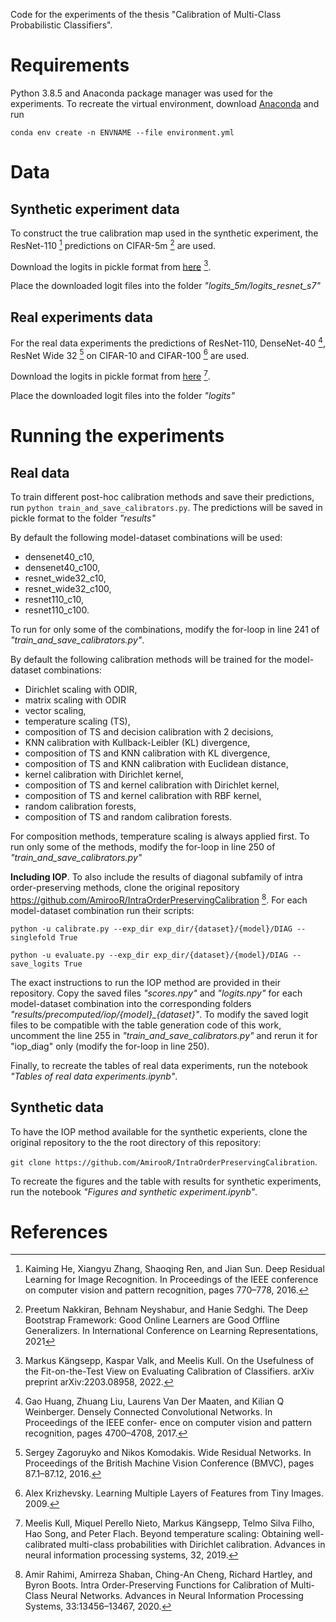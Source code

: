 Code for the experiments of the thesis "Calibration of Multi-Class Probabilistic Classifiers".

# Requirements
Python 3.8.5 and Anaconda package manager was used for the experiments.
To recreate the virtual environment, download  [Anaconda](https://www.anaconda.com/) and run 

`conda env create -n ENVNAME --file environment.yml`

# Data
## Synthetic experiment data
To construct the true calibration map used in the synthetic experiment, the ResNet-110 [^1] predictions on CIFAR-5m  [^2] are used.

Download the logits in pickle format from [here](https://owncloud.ut.ee/owncloud/index.php/s/bJzpBbHmYDoaG3T) [^3].

Place the downloaded logit files into the folder *"logits_5m/logits_resnet_s7"*

## Real experiments data
For the real data experiments the predictions of ResNet-110, DenseNet-40 [^4], ResNet Wide 32 [^5] on CIFAR-10 and CIFAR-100 [^6] are used.

Download the logits in pickle format from [here](https://github.com/markus93/NN_calibration/tree/master/logits) [^7].

Place the downloaded logit files into the folder *"logits"*

# Running the experiments
## Real data
To train different post-hoc calibration methods and save their predictions, run `python train_and_save_calibrators.py`.
The predictions will be saved in pickle format to the folder *"results"*

By default the following model-dataset combinations will be used:
  * densenet40_c10,  
  * densenet40_c100,  
  * resnet_wide32_c10,  
  * resnet_wide32_c100,
  * resnet110_c10,
  * resnet110_c100.
  
To run for only some of the combinations, modify the for-loop in line 241 of *"train_and_save_calibrators.py"*.

By default the following calibration methods will be trained for the model-dataset combinations:
* Dirichlet scaling with ODIR,
* matrix scaling with ODIR
* vector scaling,
* temperature scaling (TS),
* composition of TS and decision calibration with 2 decisions,
* KNN calibration with Kullback-Leibler (KL) divergence,
* composition of TS and KNN calibration with KL divergence,
* composition of TS and KNN calibration with Euclidean distance,
* kernel calibration with Dirichlet kernel,
* composition of TS and kernel calibration with Dirichlet kernel,
* composition of TS and kernel calibration with RBF kernel,
* random calibration forests,
* composition of TS and random calibration forests.

For composition methods, temperature scaling is always applied first.
To run only some of the methods, modify the for-loop in line 250 of *"train_and_save_calibrators.py"*

**Including IOP**.
To also include the results of diagonal subfamily of intra order-preserving methods, clone the original repository https://github.com/AmirooR/IntraOrderPreservingCalibration [^8].
For each model-dataset combination run their scripts:

`python -u calibrate.py --exp_dir exp_dir/{dataset}/{model}/DIAG --singlefold True`

`python -u evaluate.py --exp_dir exp_dir/{dataset}/{model}/DIAG --save_logits True`

The exact instructions to run the IOP method are provided in their repository.
Copy the saved files *"scores.npy"* and *"logits.npy"* for each model-dataset combination into the corresponding folders *"results/precomputed/iop/{model}_{dataset}"*.
To modify the saved logit files to be compatible with the table generation code of this work, uncomment the line 255 in *"train_and_save_calibrators.py"* and rerun it for "iop_diag" only (modify the for-loop in line 250).

Finally, to recreate the tables of real data experiments, run the notebook *"Tables of real data experiments.ipynb"*.

## Synthetic data
To have the IOP method available for the synthetic experients, clone the original repository to the the root directory of this repository:

`git clone https://github.com/AmirooR/IntraOrderPreservingCalibration`.

To recreate the figures and the table with results for synthetic experiments, run the notebook *"Figures and synthetic experiment.ipynb"*.

# References
[^1]: Kaiming He, Xiangyu Zhang, Shaoqing Ren, and Jian Sun. Deep Residual Learning
for Image Recognition. In Proceedings of the IEEE conference on computer vision
and pattern recognition, pages 770–778, 2016.
[^2]: Preetum Nakkiran, Behnam Neyshabur, and Hanie Sedghi. The Deep Bootstrap
Framework: Good Online Learners are Good Offline Generalizers. In International
Conference on Learning Representations, 2021
[^3]: Markus Kängsepp, Kaspar Valk, and Meelis Kull. On the Usefulness of the
Fit-on-the-Test View on Evaluating Calibration of Classifiers. arXiv preprint
arXiv:2203.08958, 2022.
[^4]: Gao Huang, Zhuang Liu, Laurens Van Der Maaten, and Kilian Q Weinberger.
Densely Connected Convolutional Networks. In Proceedings of the IEEE confer-
ence on computer vision and pattern recognition, pages 4700–4708, 2017.
[^5]: Sergey Zagoruyko and Nikos Komodakis. Wide Residual Networks. In Proceedings
of the British Machine Vision Conference (BMVC), pages 87.1–87.12, 2016.
[^6]: Alex Krizhevsky. Learning Multiple Layers of Features from Tiny Images. 2009.
[^7]: Meelis Kull, Miquel Perello Nieto, Markus Kängsepp, Telmo Silva Filho, Hao
Song, and Peter Flach. Beyond temperature scaling: Obtaining well-calibrated
multi-class probabilities with Dirichlet calibration. Advances in neural information
processing systems, 32, 2019.
[^8]: Amir Rahimi, Amirreza Shaban, Ching-An Cheng, Richard Hartley, and Byron
Boots. Intra Order-Preserving Functions for Calibration of Multi-Class Neural
Networks. Advances in Neural Information Processing Systems, 33:13456–13467, 2020.
